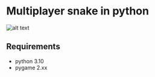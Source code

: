 # Multiplayer snake in python

![alt text](https://sfanytime-images-prod-http2.secure2.footprint.net/COVERM/049a3bb8-b1f1-48ef-8acf-9fb200dff10c_COVERM_01.jpg?w=375&ar=0.692&fit=crop&fm=pjpg&s=ad4a248cd04984d1e3f0c026b0381f4a)

## Requirements
- python 3.10
- pygame 2.xx
